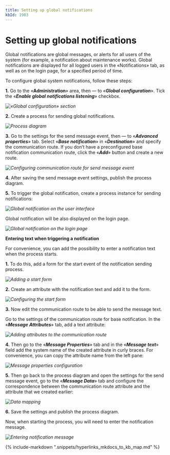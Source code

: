 ```yaml
---
title: Setting up global notifications
kbId: 1983
---
```



# Setting up global notifications

Global notifications are global messages, or alerts for all users of the system (for example, a notification about maintenance works). Global notifications are displayed for all logged users in the «Notifications» tab, as well as on the login page, for a specified period of time.

To configure global system notifications, follow these steps:

**1.** Go to the «**Administration**» area, then — to «***Global configuration***». Tick the «***Enable global notifications listening***» checkbox.

_![«Global configuration» section](https://kb.cmwlab.com/assets/2021-12-27_12h49_25.png)_

**2.** Create a process for sending global notifications.

_![Process diagram](https://kb.cmwlab.com/assets/2021-12-27_12h51_07.png)_

**3.** Go to the settings for the send message event, then — to «***Advanced properties***» tab. Select «***Base notification***» in «***Destination***» and specify the communication route. If you don’t have a preconfigured base notification communication route, click the «***Add***» button and create a new route.

_![Configuring communication route for send message event](https://kb.cmwlab.com/assets/2021-12-27_12h53_01.png)_

**4.** After saving the send message event settings, publish the process diagram.

**5.** To trigger the global notification, create a process instance for sending notifications:

_![Global notification on the user interface](https://kb.cmwlab.com/assets/2021-12-27_12h57_08.png)_

Global notification will be also displayed on the login page.

_![Global notification on the login page](https://kb.cmwlab.com/assets/2021-12-27_13h00_47.png)_

**Entering text when triggering a notification**

For convenience, you can add the possibility to enter a notification text when the process starts.

**1.** To do this, add a form for the start event of the notification sending process.

_![Adding a start form](https://kb.cmwlab.com/assets/2021-12-27_13h04_46.png)_

**2.** Create an attribute with the notification text and add it to the form.

_![Configuring the start form](https://kb.cmwlab.com/assets/2021-12-27_13h06_48.png)_

**3.** Now edit the communication route to be able to send the message text.

Go to the settings of the communication route for base notification. In the «***Message Attributes***» tab, add a text attribute:

_![Adding attributes to the communication route](https://kb.cmwlab.com/assets/2021-12-27_13h11_09.png)_

**4.** Then go to the «***Message Properties***» tab and in the «***Message text***» field add the system name of the created attribute in curly braces. For convenience, you can copy the attribute name from the left pane:

_![Message properties configuration](https://kb.cmwlab.com/assets/2021-12-27_13h14_07.png)_

**5.** Then go back to the process diagram and open the settings for the send message event, go to the «***Message Data***» tab and configure the correspondence between the communication route attribute and the attribute that we created earlier:

_![Data mapping](https://kb.cmwlab.com/assets/2021-12-27_13h17_03.png)_

**6.** Save the settings and publish the process diagram.

Now, when starting the process, you will need to enter the notification message.

_![Entering notification message](https://kb.cmwlab.com/assets/2021-12-27_13h18_31.png)_

{% include-markdown ".snippets/hyperlinks_mkdocs_to_kb_map.md" %}
